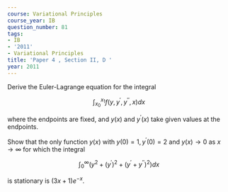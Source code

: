 ```yaml
---
course: Variational Principles
course_year: IB
question_number: 81
tags:
- IB
- '2011'
- Variational Principles
title: 'Paper 4 , Section II, D '
year: 2011
---
```




Derive the Euler-Lagrange equation for the integral

$$\int_{x_{0}}^{x_{1}} f\left(y, y^{\prime}, y^{\prime \prime}, x\right) d x$$

where the endpoints are fixed, and $y(x)$ and $y^{\prime}(x)$ take given values at the endpoints.

Show that the only function $y(x)$ with $y(0)=1, y^{\prime}(0)=2$ and $y(x) \rightarrow 0$ as $x \rightarrow \infty$ for which the integral

$$\int_{0}^{\infty}\left(y^{2}+\left(y^{\prime}\right)^{2}+\left(y^{\prime}+y^{\prime \prime}\right)^{2}\right) d x$$

is stationary is $(3 x+1) e^{-x}$.